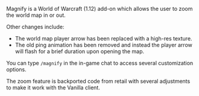 Magnify is a World of Warcraft (1.12) add-on which allows the user to zoom the world map in or out.

Other changes include:
- The world map player arrow has been replaced with a high-res texture.
- The old ping animation has been removed and instead the player arrow will flash for a brief duration upon opening the map.

You can type `/magnify` in the in-game chat to access several customization options.

The zoom feature is backported code from retail with several adjustments to make it work with the Vanilla client.
